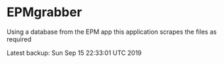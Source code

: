 # EPMgrabber
Using a database from the EPM app this application scrapes the files as required


Latest backup: Sun Sep 15 22:33:01 UTC 2019
